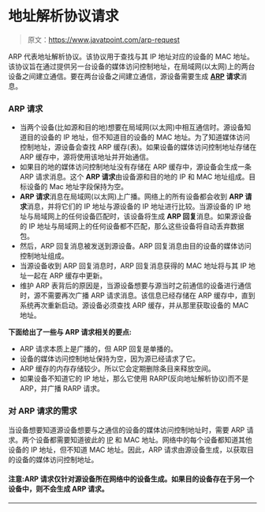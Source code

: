 # 地址解析协议请求

> 原文：<https://www.javatpoint.com/arp-request>

ARP 代表地址解析协议。该协议用于查找与其 IP 地址对应的设备的 MAC 地址。该协议旨在通过提供另一台设备的媒体访问控制地址，在局域网(以太网)上的两台设备之间建立通信。要在两台设备之间建立通信，源设备需要生成 **[ARP](address-resolution-protocol) 请求**消息。

### ARP 请求

*   当两个设备(比如源和目的地)想要在局域网(以太网)中相互通信时。源设备知道目的设备的 IP 地址，但不知道目的设备的 MAC 地址。为了知道媒体访问控制地址，源设备会查找 ARP 缓存(表)。如果设备的媒体访问控制地址存储在 ARP 缓存中，源将使用该地址并开始通信。
*   如果目的地的媒体访问控制地址没有存储在 ARP 缓存中，源设备会生成一条 ARP 请求消息。这个 **ARP 请求**由设备源和目的地的 IP 和 MAC 地址组成。目标设备的 Mac 地址字段保持为空。
*   **ARP 请求**消息在局域网(以太网)上广播。网络上的所有设备都会收到 **ARP 请求**消息，并将它们的 IP 地址与源设备的 IP 地址进行比较。当源设备的 IP 地址与局域网上的任何设备匹配时，该设备将生成 **ARP 回复**消息。如果源设备的 IP 地址与局域网上的任何设备都不匹配，那么这些设备将自动丢弃数据包。
*   然后，ARP 回复消息被发送到源设备。ARP 回复消息由目的设备的媒体访问控制地址组成。
*   当源设备收到 ARP 回复消息时，ARP 回复消息获得的 MAC 地址将与其 IP 地址一起在 ARP 缓存中更新。
*   维护 ARP 表背后的原因是，当源设备想要与源当时之前通信的设备进行通信时，源不需要再次广播 ARP 请求消息。该信息已经存储在 ARP 缓存中，直到系统再次重新启动。源设备必须查找 ARP 缓存，并从那里获取设备的 MAC 地址。

**下面给出了一些与 ARP 请求相关的要点:**

*   ARP 请求本质上是广播的，但 ARP 回复是单播的。
*   设备的媒体访问控制地址保持为空，因为源已经请求了它。
*   ARP 缓存的内存存储较少。所以它会定期删除条目来释放空间。
*   如果设备不知道它的 IP 地址，那么它使用 RARP(反向地址解析协议)而不是 ARP，并广播 RARP 请求。

### 对 ARP 请求的需求

当设备想要知道源设备想要与之通信的设备的媒体访问控制地址时，需要 ARP 请求。两个设备都需要知道彼此的 [IP](https://www.javatpoint.com/ip-full-form) 和 MAC 地址。网络中的每个设备都知道其他设备的 IP 地址，但不知道 MAC 地址。因此，ARP 请求由源设备生成，以获取目的设备的媒体访问控制地址。

#### 注意:ARP 请求仅针对源设备所在网络中的设备生成。如果目的设备存在于另一个设备中，则不会生成 ARP 请求。

* * *